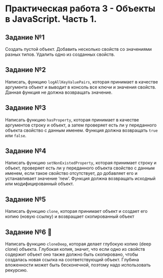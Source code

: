 # Практическая работа 3 - Объекты в JavaScript. Часть 1.

## Задание №1

Создать пустой объект. Добавить несколько свойств со значениями разных типов.
Удалить одно из созданных свойств.

## Задание №2

Написать, функцию `logAllKeyValuePairs`, которая принимает в качестве аргумента объект и выводит в консоль все ключи и значения свойств. Данная функция не должна возвращать значение.

## Задание №3

Написать функцию `hasProperty`, которая принимает в качестве аргументов строку и объект, а затем проверяет есть ли у переданного объекта свойство с данным именем. Функция должна возвращать `true` или `false`.

## Задание №4

Написать функцию `setNonExistedProperty`, которая принимает строку и объект, проверяет есть ли у переданного объекта свойство с данным именем, если такое свойство отсутствует, до добавляет его и устанавливает значение ‘new’. Функция должна возвращать исходный или модифицированный объект.

## Задание №5

Написать функцию `clone`, которая принимает объект и создает его копию (новую ссылку) и возвращает скопированный объект

## Задание №6 💪

Написать функцию `cloneDeep`, которая делает глубокую копию (deep clone) объекта. Глубокая копия, значит, что если одно из свойств содержит объект оно также должно быть скопировано, чтобы создалась новая ссылка на соответствующий объект. Глубина вложенности может быть бесконечной, поэтому надо использовать рекурсию.
